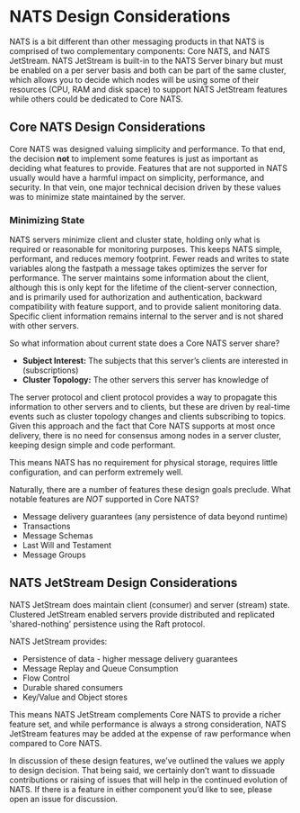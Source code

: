
# NATS Design Considerations

NATS is a bit different than other messaging products in that NATS is comprised of two complementary components: Core NATS, and NATS JetStream. NATS JetStream is built-in to the NATS Server binary but must be enabled on a per server basis and both can be part of the same cluster, which allows you to decide which nodes will be using some of their resources (CPU, RAM and disk space) to support NATS JetStream features while others could be dedicated to Core NATS.

## Core NATS Design Considerations

Core NATS was designed valuing simplicity and performance.  To that end, the decision **not** to implement some features is just as important as deciding what features to provide.  Features that are not supported in NATS usually would have a harmful impact on simplicity, performance, and security.  In that vein, one major technical decision driven by these values was to minimize state maintained by the server.

### Minimizing State 

NATS servers minimize client and cluster state, holding only what is required or reasonable for monitoring purposes.  This keeps NATS simple, performant, and reduces memory footprint.  Fewer reads and writes to state variables along the fastpath a message takes optimizes the server for performance.  The server maintains some information about the client, although this is only kept for the lifetime of the client-server connection, and is primarily used for authorization and authentication, backward compatibility with feature support, and to provide salient monitoring data.  Specific client information remains internal to the server and is not shared with other servers.

So what information about current state does a Core NATS server share?

- **Subject Interest:**  The subjects that this server’s clients are interested in (subscriptions)
- **Cluster Topology:**  The other servers this server has knowledge of

The server protocol and client protocol provides a way to propagate this information to other servers and to clients, but these are driven by real-time events such as cluster topology changes and clients subscribing to topics.  Given this approach and the fact that Core NATS supports at most once delivery, there is no need for consensus among nodes in a server cluster, keeping design simple and code performant.

This means NATS has no requirement for physical storage, requires little configuration, and can perform extremely well.

Naturally, there are a number of features these design goals preclude.  What notable features are *NOT* supported in Core NATS?

- Message delivery guarantees (any persistence of data beyond runtime)
- Transactions
- Message Schemas
- Last Will and Testament
- Message Groups

## NATS JetStream Design Considerations

NATS JetStream does maintain client (consumer) and server (stream) state. Clustered JetStream enabled servers provide distributed and replicated 'shared-nothing' persistence using the Raft protocol.

NATS JetStream provides:
- Persistence of data - higher message delivery guarantees
- Message Replay and Queue Consumption
- Flow Control
- Durable shared consumers
- Key/Value and Object stores

This means NATS JetStream complements Core NATS to provide a richer feature set, and while performance is always a strong consideration, NATS JetStream features may be added at the expense of raw performance when compared to Core NATS.

In discussion of these design features, we’ve outlined the values we apply to design decision.  That being said, we certainly don’t want to dissuade contributions or raising of issues that will help in the continued evolution of NATS.  If there is a feature in either component you’d like to see, please open an issue for discussion.
